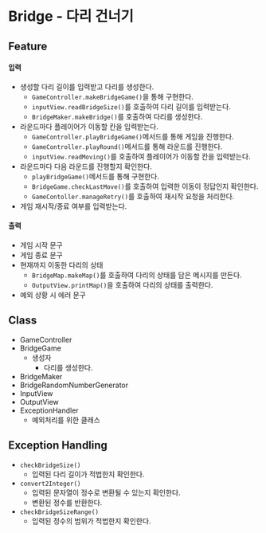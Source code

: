 # Bridge - 다리 건너기

## Feature

#### 입력

- 생성할 다리 길이를 입력받고 다리를 생성한다.
  - `GameController.makeBridgeGame()`을 통해 구현한다.
  - `inputView.readBridgeSize()`를 호출하여 다리 길이를 입력받는다.
  - `BridgeMaker.makeBridge()`를 호출하여 다리를 생성한다.
- 라운드마다 플레이어가 이동할 칸을 입력받는다.
  - `GameController.playBridgeGame()`메서드를 통해 게임을 진행한다.
  - `GameController.playRound()`메서드를 통해 라운드를 진행한다.
  - `inputView.readMoving()`를 호출하여 플레이어가 이동할 칸을 입력받는다.
- 라운드마다 다음 라운드를 진행할지 확인한다.
  - `playBridgeGame()`메서드를 통해 구현한다.
  - `BridgeGame.checkLastMove()`를 호출하여 입력한 이동이 정답인지 확인한다.
  - `GameContoller.manageRetry()`를 호출하여 재시작 요청을 처리한다.
- 게임 재시작/종료 여부를 입력받는다.

#### 출력
- 게임 시작 문구
- 게임 종료 문구
- 현재까지 이동한 다리의 상태
  - `BridgeMap.makeMap()`를 호출하여 다리의 상태를 담은 메시지를 만든다.
  - `OutputView.printMap()`을 호출하여 다리의 상태를 출력한다.
- 예외 상황 시 에러 문구

## Class
- GameController
- BridgeGame
  - 생성자
    - 다리를 생성한다.
- BridgeMaker
- BridgeRandomNumberGenerator
- InputView
- OutputView
- ExceptionHandler
  - 예외처리를 위한 클래스
  

## Exception Handling
- `checkBridgeSize()`
  - 입력된 다리 길이가 적법한지 확인한다.
- `convert2Integer()`
  - 입력된 문자열이 정수로 변환될 수 있는지 확인한다.
  - 변환된 정수를 반환한다.
- `checkBridgeSizeRange()`
  - 입력된 정수의 범위가 적법한지 확인한다.